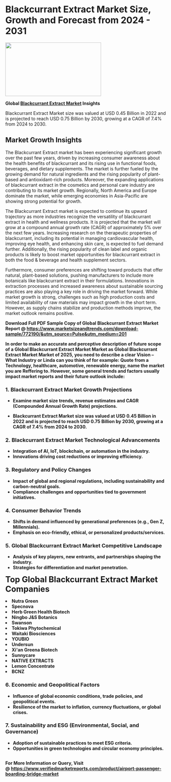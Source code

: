 <H1>Blackcurrant Extract Market Size, Growth and Forecast from 2024 - 2031</H1><img class="aligncenter size-medium wp-image-584254" src="https://thirdeyenews.in/wp-content/uploads/2024/09/Global-Market-Research-300x168.jpeg" alt="" width="300" height="168" /><p><strong>Global&nbsp;<a href="https://www.marketsizeandtrends.com/download-sample/772190/&amp;utm_source=Pulse&amp;utm_medium=201">Blackcurrant Extract Market</a> Insights</strong></p><p>Blackcurrant Extract Market size was valued at USD 0.45 Billion in 2022 and is projected to reach USD 0.75 Billion by 2030, growing at a CAGR of 7.4% from 2024 to 2030.</p><p><h2>Market Growth Insights</h2> <p>The Blackcurrant Extract market has been experiencing significant growth over the past few years, driven by increasing consumer awareness about the health benefits of blackcurrant and its rising use in functional foods, beverages, and dietary supplements. The market is further fueled by the growing demand for natural ingredients and the rising popularity of plant-based and antioxidant-rich products. Moreover, the expanding applications of blackcurrant extract in the cosmetics and personal care industry are contributing to its market growth. Regionally, North America and Europe dominate the market, while emerging economies in Asia-Pacific are showing strong potential for growth.</p> <p><strong></strong></p> <p>The Blackcurrant Extract market is expected to continue its upward trajectory as more industries recognize the versatility of blackcurrant extract in health and wellness products. It is projected that the market will grow at a compound annual growth rate (CAGR) of approximately 5% over the next few years. Increasing research on the therapeutic properties of blackcurrant, including its potential in managing cardiovascular health, improving eye health, and enhancing skin care, is expected to fuel demand further. Additionally, the rising popularity of clean label and organic products is likely to boost market opportunities for blackcurrant extract in both the food & beverage and health supplement sectors.</p> <p>Furthermore, consumer preferences are shifting toward products that offer natural, plant-based solutions, pushing manufacturers to include more botanicals like blackcurrant extract in their formulations. Innovations in extraction processes and increased awareness about sustainable sourcing practices are also playing a key role in driving the market forward. While market growth is strong, challenges such as high production costs and limited availability of raw materials may impact growth in the short term. However, as supply chains stabilize and production methods improve, the market outlook remains positive.</p> <p><strong></p><p><span class=""><strong>Download Full PDF Sample Copy of Global Blackcurrant Extract Market Report</strong> @ <a href="https://www.marketsizeandtrends.com/download-sample/772190/&amp;utm_source=Pulse&amp;utm_medium=201" target="_blank">https://www.marketsizeandtrends.com/download-sample/772190/&amp;utm_source=Pulse&amp;utm_medium=201</a></span></p><p>In order to make an accurate and perceptive description of future scope of a Global&nbsp;Blackcurrant Extract Market Market as Global&nbsp;Blackcurrant Extract Market Market of 2025, you need to describe a clear Vision &ndash; What Industry or Linda can you think of for example: Quote from a Technology, healthcare, automotive, renewable energy, name the market you are Reffering to. However, some general trends and factors usually impact market reports and their future outlook include:</p><h3>1.&nbsp;<strong>Blackcurrant Extract Market Growth Projections</strong></h3><ul><li>Examine market size trends, revenue estimates and CAGR (Compounded Annual Growth Rate) projections.</li><li><p>Blackcurrant Extract Market size was valued at USD 0.45 Billion in 2022 and is projected to reach USD 0.75 Billion by 2030, growing at a CAGR of 7.4% from 2024 to 2030.</p></li></ul><h3>2.&nbsp;<strong>Blackcurrant Extract Market Technological Advancements</strong></h3><ul><li>Integration of AI, IoT, blockchain, or automation in the industry.</li><li>Innovations driving cost reductions or improving efficiency.</li></ul><h3>3.&nbsp;<strong>Regulatory and Policy Changes</strong></h3><ul><li>Impact of global and regional regulations, including sustainability and carbon-neutral goals.</li><li>Compliance challenges and opportunities tied to government initiatives.</li></ul><h3>4.&nbsp;<strong>Consumer Behavior Trends</strong></h3><ul><li>Shifts in demand influenced by generational preferences (e.g., Gen Z, Millennials).</li><li>Emphasis on eco-friendly, ethical, or personalized products/services.</li></ul><h3>5.&nbsp;<strong>Global Blackcurrant Extract Market Competitive Landscape</strong></h3><ul><li>Analysis of key players, new entrants, and partnerships shaping the industry.</li><li>Strategies for differentiation and market penetration.</li></ul><p data-pm-slice="1 1 []"><span style="color: inherit; font-family: inherit; font-size: 25px;">Top Global Blackcurrant Extract Market Companies</span></p><div class="" data-test-id=""><p><li>Nutra Green</li><li> Specnova</li><li> Herb Green Health Biotech</li><li> Ningbo J&S Botanics</li><li> Swanson</li><li> Tokiwa Phytochemical</li><li> Waitaki Biosciences</li><li> YOUBIO</li><li> Undersun</li><li> Xi'an Greena Biotech</li><li> Sunnycare</li><li> NATIVE EXTRACTS</li><li> Lemon Concentrate</li><li> BCNZ</li></p></div><h3>6.&nbsp;<strong>Economic and Geopolitical Factors</strong></h3><ul><li>Influence of global economic conditions, trade policies, and geopolitical events.</li><li>Resilience of the market to inflation, currency fluctuations, or global crises.</li></ul><h3>7.&nbsp;<strong>Sustainability and ESG (Environmental, Social, and Governance)</strong></h3><ul><li>Adoption of sustainable practices to meet ESG criteria.</li><li>Opportunities in green technologies and circular economy principles.</li></ul><h2><strong style="font-size: 14px;">For More Information or Query, Visit @&nbsp;</strong><a style="background-color: #ffffff; font-size: 14px;" href="https://www.marketsizeandtrends.com/report/blackcurrant-extract-market/" target="_blank">https://www.verifiedmarketreports.com/product/airport-passenger-boarding-bridge-market</a></h2>
